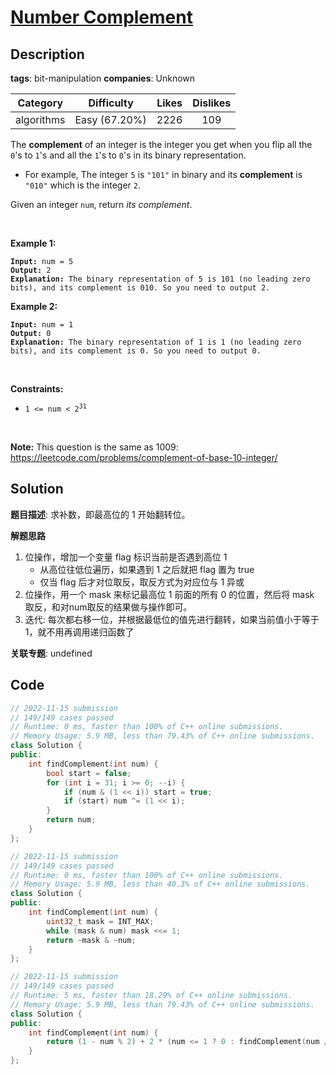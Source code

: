 # [Number Complement](https://leetcode.com/problems/number-complement/description/)

## Description

**tags**: bit-manipulation
**companies**: Unknown

|  Category  |  Difficulty   | Likes | Dislikes |
| :--------: | :-----------: | :---: | :------: |
| algorithms | Easy (67.20%) | 2226  |   109    |

<p>The <strong>complement</strong> of an integer is the integer you get when you flip all the <code>0</code>&#39;s to <code>1</code>&#39;s and all the <code>1</code>&#39;s to <code>0</code>&#39;s in its binary representation.</p>

<ul>
  <li>For example, The integer <code>5</code> is <code>&quot;101&quot;</code> in binary and its <strong>complement</strong> is <code>&quot;010&quot;</code> which is the integer <code>2</code>.</li>
</ul>

<p>Given an integer <code>num</code>, return <em>its complement</em>.</p>

<p>&nbsp;</p>
<p><strong class="example">Example 1:</strong></p>

<pre><code><strong>Input:</strong> num = 5
<strong>Output:</strong> 2
<strong>Explanation:</strong> The binary representation of 5 is 101 (no leading zero bits), and its complement is 010. So you need to output 2.</code></pre>

<p><strong class="example">Example 2:</strong></p>

<pre><code><strong>Input:</strong> num = 1
<strong>Output:</strong> 0
<strong>Explanation:</strong> The binary representation of 1 is 1 (no leading zero bits), and its complement is 0. So you need to output 0.</code></pre>

<p>&nbsp;</p>
<p><strong>Constraints:</strong></p>

<ul>
  <li><code>1 &lt;= num &lt; 2<sup>31</sup></code></li>
</ul>

<p>&nbsp;</p>
<p><strong>Note:</strong> This question is the same as 1009: <a href="https://leetcode.com/problems/complement-of-base-10-integer/" target="_blank">https://leetcode.com/problems/complement-of-base-10-integer/</a></p>

## Solution

**题目描述**: 求补数，即最高位的 1 开始翻转位。

**解题思路**

1. 位操作，增加一个变量 flag 标识当前是否遇到高位 1
   - 从高位往低位遍历，如果遇到 1 之后就把 flag 置为 true
   - 仅当 flag 后才对位取反，取反方式为对应位与 1 异或
2. 位操作，用一个 mask 来标记最高位 1 前面的所有 0 的位置，然后将 mask 取反，和对num取反的结果做与操作即可。
3. 迭代: 每次都右移一位，并根据最低位的值先进行翻转，如果当前值小于等于1，就不用再调用递归函数了

**关联专题**: undefined

## Code

```cpp
// 2022-11-15 submission
// 149/149 cases passed
// Runtime: 0 ms, faster than 100% of C++ online submissions.
// Memory Usage: 5.9 MB, less than 79.43% of C++ online submissions.
class Solution {
public:
    int findComplement(int num) {
        bool start = false;
        for (int i = 31; i >= 0; --i) {
            if (num & (1 << i)) start = true;
            if (start) num ^= (1 << i);
        }
        return num;
    }
};
```

```cpp
// 2022-11-15 submission
// 149/149 cases passed
// Runtime: 0 ms, faster than 100% of C++ online submissions.
// Memory Usage: 5.9 MB, less than 40.3% of C++ online submissions.
class Solution {
public:
    int findComplement(int num) {
        uint32_t mask = INT_MAX;
        while (mask & num) mask <<= 1;
        return ~mask & ~num;
    }
};
```

```cpp
// 2022-11-15 submission
// 149/149 cases passed
// Runtime: 5 ms, faster than 18.29% of C++ online submissions.
// Memory Usage: 5.9 MB, less than 79.43% of C++ online submissions.
class Solution {
public:
    int findComplement(int num) {
        return (1 - num % 2) + 2 * (num <= 1 ? 0 : findComplement(num / 2));
    }
};
```
